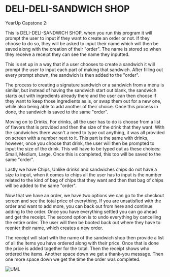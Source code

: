 # DELI-DELI-SANDWICH SHOP
YearUp Capstone 2:


This is DELI-DELI-SANDWICH SHOP, when you run this program
it will prompt the user to input if they want to create an order or not. 
If they choose to do so, they will be asked to input their name which will then
be saved along with the creation of their "order". The name is stored so when they 
receive a receipt they can see the name they inputted. 

This is set up in a way that if a user chooses to create a sandwich it will prompt the user to
input each part of making that sandwich. After filling out every prompt shown, the sandwich is then added
to the "order". 

The process to creating a signature sandwich or a sandwich from a menu is similar, but instead of having the sandwich
start out blank, the sandwich starts out with ingredients already there and the user can then choose if they want to 
keep those ingredients as is, or swap them out for a new one, while also being able to add another of their choice.
Once this process in done, the sandwich is saved to the same "order". 

Moving on to Drinks, For drinks, all the user has to do is choose from a list of flavors that is provided and then the 
size of the drink that they want. With the sandwiches there wasn't a need to type out anything, it was all provided on
screen with a number next to it. This part is the same with drinks, however, once you choose that drink, the user will
then be prompted to input the size of the drink. This will have to be typed out as these choices: Small, Medium, Large.
Once this is completed, this too will be saved to the same "order".

Lastly we have Chips, Unlike drinks and sandwiches chips do not have a size to input, when it comes to chips all the
user has to input is the number related to the kind of bag of chips that they want and then that bag of chips will be
added to the same "order".

Now that we have an order, we have two options we can go to the checkout screen and see the total price of everything. 
If you are unsatisfied with the order and want to add more, you can back out from here and continue adding to the order. 
Once you have everything settled you can go ahead and get the receipt. The second option is to undo everything by cancelling
the entire order. The user will then be booted back out where they have to reenter their name, which creates a new order.

The receipt will start with the name of the sandwich shop then provide a list of all the items you have ordered along with 
their price. Once that is done the price is added together for the total. Then the receipt shows who ordered the items.
Another space down we get a thank-you message. Then one more space down we get the time the order was completed.








![UML](https://github.com/user-attachments/assets/f74a1240-3b88-4409-b0ee-c505ef2e4f49)
